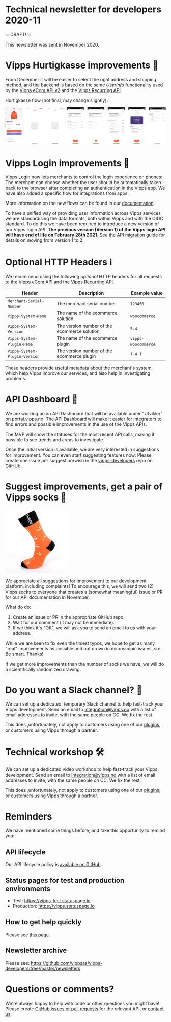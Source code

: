 # Technical newsletter for developers 2020-11

💥 DRAFT! 💥

This newsletter was sent in November 2020.

# Vipps Hurtigkasse improvements 💸

From December it will be easier to select the right address and shipping method, and the
backend is based on the same _Userinfo_ functionality used by the
[Vipps eCom API v2](https://github.com/vippsas/vipps-ecom-api/blob/master/vipps-ecom-api.md#userinfo)
and the
[Vipps Recurring API](https://github.com/vippsas/vipps-recurring-api/blob/master/vipps-recurring-api.md#userinfo).

Hurtigkasse flow (not final, may change slightly):

![Vipps Hurtigkasse improvements](images/2020-11-hurtigkasse.png)

# Vipps Login improvements 🎉

Vipps Login now lets merchants to control the login experience on phones: The
merchant can choose whether the user should be automatically taken back to the
browser after completing an authentication in the Vipps app.
We have also added a specific flow for integrations from apps.

More information on the new flows can be found in our
[documentation](https://github.com/vippsas/vipps-login-api/blob/master/vipps-login-api.md#mobile-flow---app-switch-based-flow).

To have a unified way of providing user information across Vipps services
we are standardising the data formats, both within Vipps and with the OIDC standard.
To do this we have been required to introduce a new version of our Vipps login API.
**The previous version (Version 1) of the Vipps login API will have end of life on February 28th 2021**.
See
[the API migration guide](https://github.com/vippsas/vipps-login-api/blob/master/vipps-login-migrate-api-1.0-to-2.0.md)
for details on moving from version 1 to 2.

# Optional HTTP Headers ℹ️

We recommend using the following _optional_ HTTP headers for all requests to the
[Vipps eCom API](https://github.com/vippsas/vipps-ecom-api/)
and the
[Vipps Recurring API](https://github.com/vippsas/vipps-recurring-api/).

| Header                        | Description                                  | Example value        |
| ----------------------------- | -------------------------------------------- | -------------------- |
| `Merchant-Serial-Number`      | The merchant serial number                   | `123456`             |
| `Vipps-System-Name`           | The name of the ecommerce solution           | `woocommerce`        |
| `Vipps-System-Version`        | The version number of the ecommerce solution | `5.4`                |
| `Vipps-System-Plugin-Name`    | The name of the ecommerce plugin             | `vipps-woocommerce`  |
| `Vipps-System-Plugin-Version` | The version number of the ecommerce plugin   | `1.4.1`              |

These headers provide useful metadata about the merchant's system,
which help Vipps improve our services, and also help in investigating problems.   

# API Dashboard 🚦

We are working on an API Dashboard that will be available under "Utvikler" on
[portal.vipps.no](https://portal.vipps.no).
The API Dashboard will make it easier for integrators to find errors and
possible improvements in the use of the Vipps APIs.

The MVP will show the statuses for the most recent API calls, making it possible
to see trends and areas to investigate.

Once the initial version is available, we are very interested in
suggestions for improvement. You can even start suggesting features now:
Please create one issue per suggestion/wish in the
[vipps-developers](https://github.com/vippsas/vipps-developers)
repo on GitHUb.

# Suggest improvements, get a pair of Vipps socks 🧦

![Vipps socks orange](images/2020-11-sock-orange.jpg)

We appreciate all suggestions for improvement to our development platform,
including complaints! To encourage this, we will send two (2) Vipps socks to
everyone that creates a (somewhat meaningful) issue or PR for our API
documentation in November.

What do do:
1. Create an issue or PR in the appropriate GitHub repo.
2. Wait for our comment (it may not be immediate).
3. If we think it's "OK", we will ask you to send an email to us with your address.

While we are keen to fix even the tiniest typos, we hope to get as many
"real" improvements as possible and not drown in microscopic issues, so:
Be smart. Thanks!

If we get more improvements than the number of socks we have,
we will do a scientifically randomized drawing.

# Do you want a Slack channel? 📢

We can set up a dedicated, temporary Slack channel to help fast-track your
Vipps development. Send an email to integration@vipps.no with a list of
email addresses to invite, with the same people on CC. We fix the rest.

This does ,unfortunately, not apply to customers using one of our
[plugins](https://github.com/vippsas/vipps-developers#plugins), or
customers using Vipps through a partner.

# Technical workshop 🛠

We can set up a dedicated video workshop to help fast-track your
Vipps development. Send an email to integration@vipps.no with a list of
email addresses to invite, with the same people on CC. We fix the rest.

This does ,unfortunately, not apply to customers using one of our
[plugins](https://github.com/vippsas/vipps-developers#plugins), or
customers using Vipps through a partner.

# Reminders

We have mentioned some things before, and take this opportunity to remind you:

## API lifecycle

Our API lifecycle policy is
[available on GitHub](https://github.com/vippsas/vipps-developers/blob/master/vipps-api-lifecycle.md).

## Status pages for test and production environments

* Test: https://vipps-test.statuspage.io
* Production: https://vipps.statuspage.io

## How to get help quickly

Please see
[this page](https://github.com/vippsas/vipps-developers/blob/master/contact.md).

## Newsletter archive

Please see: https://github.com/vippsas/vipps-developers/tree/master/newsletters

# Questions or comments?

We're always happy to help with code or other questions you might have!
Please create [GitHub issues or pull requests](https://github.com/vippsas)
for the relevant API,
or [contact us](https://github.com/vippsas/vipps-developers/blob/master/contact.md).
